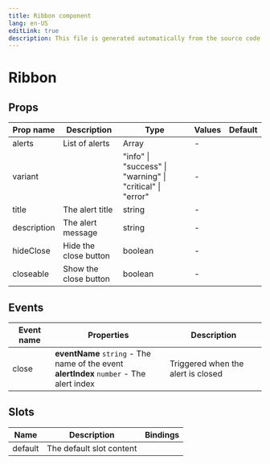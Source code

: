 ```yaml
---
title: Ribbon component
lang: en-US
editLink: true
description: This file is generated automatically from the source code. Changes made here will be lost.
---
```


# Ribbon

<!--@include: ./ribbon.doc.md-->

## Props

| Prop name   | Description           | Type                                                      | Values | Default |
| ----------- | --------------------- | --------------------------------------------------------- | ------ | ------- |
| alerts      | List of alerts        | Array                                                     | -      |         |
| variant     |                       | "info" \| "success" \| "warning" \| "critical" \| "error" | -      |         |
| title       | The alert title       | string                                                    | -      |         |
| description | The alert message     | string                                                    | -      |         |
| hideClose   | Hide the close button | boolean                                                   | -      |         |
| closeable   | Show the close button | boolean                                                   | -      |         |

## Events

| Event name | Properties                                                                                   | Description                        |
| ---------- | -------------------------------------------------------------------------------------------- | ---------------------------------- |
| close      | **eventName** `string` - The name of the event<br/>**alertIndex** `number` - The alert index | Triggered when the alert is closed |

## Slots

| Name    | Description              | Bindings |
| ------- | ------------------------ | -------- |
| default | The default slot content |          |
